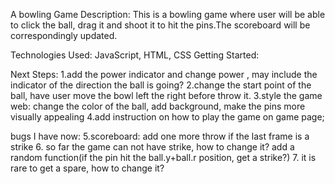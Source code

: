 A bowling Game
Description: This is a bowling game where user will be able to click the ball, drag it and shoot it to hit the pins.The scoreboard will be correspondingly updated. 

Technologies Used:  JavaScript, HTML, CSS
Getting Started: 

Next Steps: 
1.add the power indicator and change power , may include the indicator of the direction the ball is going? 
2.change the start point of the ball, have user move the bowl left the right before throw it.
3.style the game web: change the color of the ball, add background, make the pins more visually appealing 
4.add instruction on how to play the game on game page;

bugs I have now:
5.scoreboard: add one more throw if the last frame is a strike
6. so far the game can not have strike, how to change it? add a random function(if the pin hit the ball.y+ball.r position, get a strike?)
7. it is rare to get a spare, how to change it?

